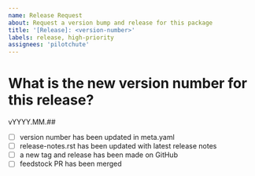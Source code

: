 ```yaml
---
name: Release Request
about: Request a version bump and release for this package
title: '[Release]: <version-number>'
labels: release, high-priority
assignees: 'pilotchute'
---
```

  
# What is the new version number for this release?
vYYYY.MM.##
  
- [ ] version number has been updated in meta.yaml
- [ ] release-notes.rst has been updated with latest release notes
- [ ] a new tag and release has been made on GitHub
- [ ] feedstock PR has been merged
